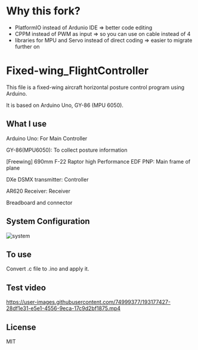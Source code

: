 # Why this fork?
* PlatformIO instead of Ardunio IDE => better code editing 
* CPPM instead of PWM as input => so you can use on cable instead of 4 
* libraries for MPU and Servo instead of direct coding => easier to migrate further on


# Fixed-wing_FlightController
This file is a fixed-wing aircraft horizontal posture control program using Arduino.

It is based on Arduino Uno, GY-86 (MPU 6050).

## What I use
Arduino Uno: For Main Controller

GY-86(MPU6050): To collect posture information

[Freewing] 690mm F-22 Raptor high Performance EDF PNP: Main frame of plane

DXe DSMX transmitter: Controller

AR620 Receiver: Receiver

Breadboard and connector

## System Configuration
![system](https://user-images.githubusercontent.com/74999377/132136380-a29437c9-d93b-475f-a03a-04bd8a06dd22.png)

## To use
Convert .c file to .ino and apply it.




## Test video
https://user-images.githubusercontent.com/74999377/193177427-28df1e31-e5e1-4556-9eca-17c9d2bf1875.mp4

## License
MIT
